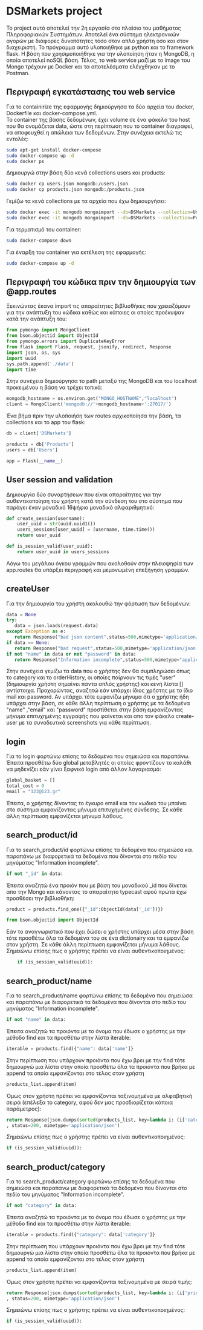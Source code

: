 # DSMarkets project

Το project αυτό αποτελεί την 2η εργασία στο πλαίσιο του μαθήματος Πληροφοριακών Συστημάτων. Αποτελεί ένα σύστημα ηλεκτρονικών αγορών με διάφορες δυνατότητες τόσο στον απλό χρήστη όσο και στον διαχειριστή. Το πρόγραμμα αυτό υλοποιήθηκε με python και το framework flask. Η βάση που χρησιμοποιήθηκε για την υλοποίηση ήταν η MongoDB, η οποία αποτελεί noSQL βάση. Τέλος, το web service μαζί με το image του Mongo τρέχουν με Docker και τα αποτελέσματα ελέγχθηκαν με το Postman.
## Περιγραφή εγκατάστασης του web service
Για το containirize της εφαρμογής δημιούργησα τα δύο αρχεία του docker, Dockerfile και docker-compose.yml.  
Το container της βάσης δεδομένων, έχει volume σε ένα φάκελο του host που θα ονομάζεται
data, ώστε στη περίπτωση που το container διαγραφεί, να αποφευχθεί η απώλεια των δεδομένων. Στην συνέχεια εκτελώ τις εντολές:

```bash
sudo apt-get install docker-compose
sudo docker-compose up -d
sudo docker ps
```
Δημιουργώ στην βάση δύο κενά collections users και products:
```bash
sudo docker cp users.json mongodb:/users.json
sudo docker cp products.json mongodb:/products.json
```
Γεμίζω τα κενά collections με τα αρχεία που έχω δημιουργήσει:
```bash
sudo docker exec -it mongodb mongoimport --db=DSMarkets --collection=Users --file=users.json
sudo docker exec -it mongodb mongoimport --db=DSMarkets --collection=Products --file=products.json
```
Για τερματισμό του container:
```bash
sudo docker-compose down
```
Για έναρξη του container για εκτέλεση της εφαρμογής: 
```bash
sudo docker-compose up -d
```


## Περιγραφή του κώδικα πριν την δημιουργία των @app.routes
Ξεκινώντας έκανα import τις απαραίτητες βιβλιοθήκες που χρειαζόμουν για την ανάπτυξη του κώδικα καθώς και κάποιες οι οποίες προέκυψαν κατά την ανάπτυξη του: 
```python
from pymongo import MongoClient
from bson.objectid import ObjectId
from pymongo.errors import DuplicateKeyError
from flask import Flask, request, jsonify, redirect, Response
import json, os, sys
import uuid
sys.path.append('./data')
import time
```
Στην συνέχεια δημιούργησα το path μεταξύ της MongoDB και του localhost προκειμένου η βάση να τρέχει τοπικά: 
```python
mongodb_hostname = os.environ.get("MONGO_HOSTNAME","localhost")
client = MongoClient('mongodb://'+mongodb_hostname+':27017/')
```
Ένα βήμα πριν την υλοποιήση των routes αρχικοποίησα την βάση, τα collections και το app του flask:
```python
db = client['DSMarkets']

products = db['Products']
users = db['Users']

app = Flask(__name__)
```


## User session and validation
Δημιουργία δύο συναρτήσεων που είναι απαραίτητες για την αυθεντικοποίηση του χρήστη κατά την σύνδεση του στο σύστημα που παράγει έναν μοναδικό 16ψήφιο μοναδικό αλφαριθμητικό:
```python
def create_session(username):
    user_uuid = str(uuid.uuid1())
    users_sessions[user_uuid] = (username, time.time())
    return user_uuid

def is_session_valid(user_uuid):
    return user_uuid in users_sessions
```

Λόγω του μεγάλου όγκου γραμμών που ακολοθούν στην πλειοψηφία των app.routes θα υπάρξει περιγραφή και μεμονωμένη επεξήγηση γραμμών.

## createUser
Για την δημιουργία του χρήστη ακολουθώ την φόρτωση των δεδομένων: 

```python
data = None
try:
   data = json.loads(request.data)
except Exception as e:
   return Response("bad json content",status=500,mimetype='application/json')
if data == None:
   return Response("bad request",status=500,mimetype='application/json')
if not "name" in data or not "password" in data:
   return Response("Information incomplete",status=500,mimetype="application/json")
```
Στην συνέχεια γεμίζω τα data που ο χρήστης δεν θα συμπληρώσει όπως το category και το orderHistory,
οι οποίες παίρνουν τις τιμές "user" (δημιουργία χρήστη σημαίνει πάντα απλός χρήστης) και κενή λίστα []
αντίστοιχα. Προχορώντας, αναζητώ εάν υπάρχει ίδιος χρήστης με το ίδιο mail και password. Αν υπάρχει τότε
εμφανίζω μήνυμα ότι ο χρήστης ήδη υπάρχει στην βάση, σε κάθε άλλη περίπτωση ο χρήστης με τα δεδομένα "name"
,"email" και "password" προστίθεται στην βάση εμφανίζοντας μήνυμα επιτυχημένης εγγραφής που φαίνεται και απο τον φάκελο create-user με τα συνοδευτικά screenshots για κάθε περίπτωση.

## login
Για το login φορτώνω επίσης τα δεδομένα που σημειώσα και παραπάνω. Έπειτα προσθέτω δύο global μεταβλητές οι οποίες φροντίζουν το καλάθι να μηδενίζει εάν γίνει ξαφνικό login από άλλον λογαριασμό:
```python
global_basket = []
total_cost = 0
email = "123@123.gr"
```
Έπειτα, ο χρήστης δίνοντας το έγκυρο email και τον κωδικό του μπαίνει στο σύστημα εμφανίζοντας μήνυμα επιτυχημένης σύνδεσης. Σε κάθε άλλη περίπτωση εμφανίζεται μήνυμα λάθους.

## search_product/id

Για το search_product/id φορτώνω επίσης τα δεδομένα που σημειώσα και παραπάνω με διαφορετικά τα δεδομένα που δίνονται στο πεδίο του μηνύματος "Information incomplete".
```python
if not "_id" in data:
```
Έπειτα αναζητώ ένα προιόν που με βάση του μοναδικού _id που δίνεται απο την Mongo και κάνοντας το απαραίτητο typecast αφού πρώτα έχω προσθέσει την βιβλιοθήκη:

```python
product = products.find_one({"_id":ObjectId(data['_id'])})
```

```python
from bson.objectid import ObjectId
```
Εάν το αναγνωριστικό που έχει δώσει ο χρήστης υπάρχει μέσα στην βάση τότε προσθέτω όλα τα δεδομένα του σε ένα dictionairy και τα εμφανίζω στον χρήστη. Σε κάθε άλλη περίπτωση εμφανίζεται μήνυμα λάθους. Σημειώνω επίσης πως ο χρήστης πρέπει να είναι αυθεντικοποιημένος: 
```python
    if (is_session_valid(uuid)):
```

## search_product/name

Για το search_product/name φορτώνω επίσης τα δεδομένα που σημειώσα και παραπάνω με διαφορετικά τα δεδομένα που δίνονται στο πεδίο του μηνύματος "Information incomplete".
```python
if not "name" in data:
```
Έπειτα αναζητώ τα προιόντα με το όνομα που έδωσε ο χρήστης με την μέθοδο find και τα προσθέτω στην λίστα iterable:

```python
iterable = products.find({"name": data['name']}
```
Στην περίπτωση που υπάρχουν προιόντα που έχω βρει με την find τότε δημιουργώ μια λίστα στην οποία προσθέτω όλα τα προιόντα που βρήκα με append τα οποία εμφανίζονται στο τέλος στον χρήστη
```python
products_list.append(item)
```
Όμως στον χρήστη πρέπει να εμφανίζονται ταξινομημένα με αλφαβητική σειρά (επέλεξα το category, αφού δεν μας προσδιορίζεται κάποια παράμετρος):
```python
return Response(json.dumps(sorted(products_list, key=lambda i: (i['category'])))
, status=200, mimetype='application/json')
```
Σημειώνω επίσης πως ο χρήστης πρέπει να είναι αυθεντικοποιημένος: 
```python
if (is_session_valid(uuid)):
```
## search_product/category
Για το search_product/category φορτώνω επίσης τα δεδομένα που σημειώσα και παραπάνω με διαφορετικά τα δεδομένα που δίνονται στο πεδίο του μηνύματος "Information incomplete".
```python
if not "category" in data:
```
Έπειτα αναζητώ τα προιόντα με το όνομα που έδωσε ο χρήστης με την μέθοδο find και τα προσθέτω στην λίστα iterable:

```python
iterable = products.find({"category": data['category']}
```
Στην περίπτωση που υπάρχουν προιόντα που έχω βρει με την find τότε δημιουργώ μια λίστα στην οποία προσθέτω όλα τα προιόντα που βρήκα με append τα οποία εμφανίζονται στο τέλος στον χρήστη
```python
products_list.append(item)
```
Όμως στον χρήστη πρέπει να εμφανίζονται ταξινομημένα με σειρά τιμής:
```python
return Response(json.dumps(sorted(products_list, key=lambda i: (i['price'])))
, status=200, mimetype='application/json')
```
Σημειώνω επίσης πως ο χρήστης πρέπει να είναι αυθεντικοποιημένος: 
```python
if (is_session_valid(uuid)):
```
